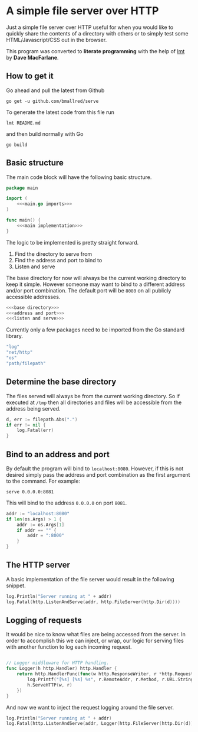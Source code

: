 # A simple file server over HTTP

Just a simple file server over HTTP useful for when you would like to quickly share the contents of a directory with others or to simply test some HTML/Javascript/CSS out in the browser.

This program was converted to **literate programming** with the help of [lmt](https://github.com/driusan/lmt) by **Dave MacFarlane**.

## How to get it

Go ahead and pull the latest from Github

``` shell
go get -u github.com/bmallred/serve
```

To generate the latest code from this file run

``` shell
lmt README.md
```

and then build normally with Go

``` shell
go build
```

## Basic structure

The main code block will have the following basic structure.

``` go main.go
package main

import (
	<<<main.go imports>>>
)

func main() {
	<<<main implementation>>>
}
```

The logic to be implemented is pretty straight forward.

 1. Find the directory to serve from
 2. Find the address and port to bind to
 3. Listen and serve
 
The base directory for now will always be the current working directory to keep it simple. However someone may want to bind to a different address and/or port combination. The default port will be `8080` on all publicly accessible addresses.
 
``` go "main implementation"
<<<base directory>>>
<<<address and port>>>
<<<listen and serve>>>
```

Currently only a few packages need to be imported from the Go standard library.

``` go "main.go imports"
"log"
"net/http"
"os"
"path/filepath"
```

## Determine the base directory

The files served will always be from the current working directory. So if executed at `/tmp` then all directories and files will be accessible from the address being served.

``` go "base directory"
d, err := filepath.Abs(".")
if err != nil {
	log.Fatal(err)
}
```

## Bind to an address and port

By default the program will bind to `localhost:8080`. However, if this is not desired simply pass the address and port combination as the first argument to the command. For example:

``` shell
serve 0.0.0.0:8081
```

This will bind to the address `0.0.0.0` on port `8081`.

``` go "address and port"
addr := "localhost:8080"
if len(os.Args) > 1 {
	addr := os.Args[1]
	if addr == "" {
		addr = ":8000"
	}
}
```

## The HTTP server

A basic implementation of the file server would result in the following snippet.

``` go "listen and serve"
log.Println("Server running at " + addr)
log.Fatal(http.ListenAndServe(addr, http.FileServer(http.Dir(d))))
```

## Logging of requests

It would be nice to know what files are being accessed from the server. In order to accomplish this we can inject, or wrap, our logic for serving files with another function to log each incoming request.

``` go main.go +=

// Logger middleware for HTTP handling.
func Logger(h http.Handler) http.Handler {
	return http.HandlerFunc(func(w http.ResponseWriter, r *http.Request) {
		log.Printf("[%s] [%s] %s", r.RemoteAddr, r.Method, r.URL.String())
		h.ServeHTTP(w, r)
	})
}
```

And now we want to inject the request logging around the file server.

``` go "listen and serve"
log.Println("Server running at " + addr)
log.Fatal(http.ListenAndServe(addr, Logger(http.FileServer(http.Dir(d)))))
```
